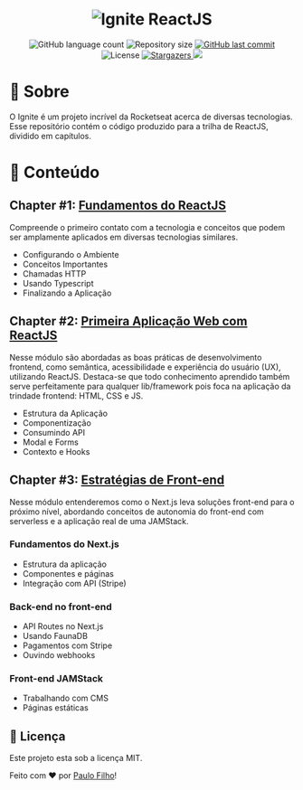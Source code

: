 <h1 align="center">
    <img alt="Ignite ReactJS" title="Ignite ReactJS" src="./.github/ignite.png" />
</h1>

<p align="center">
  <img alt="GitHub language count" src="https://img.shields.io/github/languages/count/paulocf92/ignite-reactjs?color=%2304D361">

  <img alt="Repository size" src="https://img.shields.io/github/repo-size/paulocf92/ignite-reactjs">

  <a href="https://github.com/paulocf92/ignite-reactjs/commits/master">
    <img alt="GitHub last commit" src="https://img.shields.io/github/last-commit/paulocf92/ignite-reactjs">
  </a>

  <img alt="License" src="https://img.shields.io/badge/license-MIT-brightgreen">
   <a href="https://github.com/paulocf92/ignite-reactjs/stargazers">
    <img alt="Stargazers" src="https://img.shields.io/github/stars/paulocf92/ignite-reactjs?style=social">
  </a>

  <a href="https://www.linkedin.com/in/paulocf92/">
    <img src="https://img.shields.io/badge/LinkedIn-blue?style=flat&logo=linkedin&labelColor=blue">
  </a>
</p>

# 🚀 Sobre

O Ignite é um projeto incrível da Rocketseat acerca de diversas tecnologias. Esse repositório contém o código produzido para a trilha de ReactJS, dividido em capítulos.

# 📑 Conteúdo

## Chapter #1: [Fundamentos do ReactJS](fundamentals)

Compreende o primeiro contato com a tecnologia e conceitos que podem ser amplamente aplicados em diversas tecnologias similares.

- Configurando o Ambiente
- Conceitos Importantes
- Chamadas HTTP
- Usando Typescript
- Finalizando a Aplicação

## Chapter #2: [Primeira Aplicação Web com ReactJS](first-webapp)

Nesse módulo são abordadas as boas práticas de desenvolvimento frontend, como semântica, acessibilidade e experiência do usuário (UX), utilizando ReactJS. Destaca-se que todo conhecimento aprendido também serve perfeitamente para qualquer lib/framework pois foca na aplicação da trindade frontend: HTML, CSS e JS.

- Estrutura da Aplicação
- Componentização
- Consumindo API
- Modal e Forms
- Contexto e Hooks

## Chapter #3: [Estratégias de Front-end](nextjs-serverless-jamstack)

Nesse módulo entenderemos como o Next.js leva soluções front-end para o próximo nível, abordando conceitos de autonomia do front-end com serverless e a aplicação real de uma JAMStack.

### Fundamentos do Next.js

- Estrutura da aplicação
- Componentes e páginas
- Integração com API (Stripe)

### Back-end no front-end

- API Routes no Next.js
- Usando FaunaDB
- Pagamentos com Stripe
- Ouvindo webhooks

### Front-end JAMStack

- Trabalhando com CMS
- Páginas estáticas

## 📝 Licença

Este projeto esta sob a licença MIT.

Feito com ❤️ por [Paulo Filho](https://www.linkedin.com/in/paulocf92/)!

